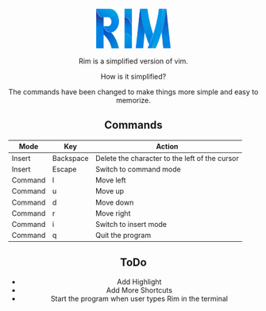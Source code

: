 <p align="center">
  <a href="https://github.com/roshanlam/Rim/">
    <img src="./rim.png" alt="Logo" width="150" height="80">
  </a>
</p>
<center>
<p> 
Rim is a simplified version of vim. 

How is it simplified?

The commands have been changed to make things more simple and easy to memorize.
</p>
</center>
<center>
  <h2> Commands </h2>

|Mode   |Key      |Action                                        |
|-------|---------|----------------------------------------------|
|Insert |Backspace|Delete the character to the left of the cursor|
|Insert |Escape   |Switch to command mode                        |
|Command|l        |Move left                                     |
|Command|u        |Move up                                       |
|Command|d        |Move down                                     |
|Command|r        |Move right                                    |
|Command|i        |Switch to insert mode                         |
|Command|q        |Quit the program                              |

</center>
<center>
  <h2> ToDo </h2>

* Add Highlight
* Add More Shortcuts 
* Start the program when user types Rim in the terminal
</center>
